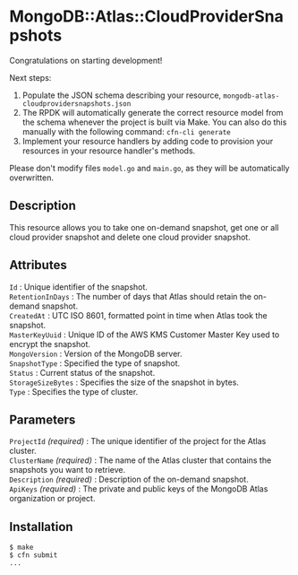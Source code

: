 # MongoDB::Atlas::CloudProviderSnapshots

Congratulations on starting development!

Next steps:

1. Populate the JSON schema describing your resource, `mongodb-atlas-cloudprovidersnapshots.json`
2. The RPDK will automatically generate the correct resource model from the
   schema whenever the project is built via Make.
   You can also do this manually with the following command: `cfn-cli generate`
3. Implement your resource handlers by adding code to provision your resources in your resource handler's methods.

Please don't modify files `model.go` and `main.go`, as they will be automatically overwritten.

## Description
This resource allows you to take one on-demand snapshot, get one or all cloud provider snapshot and delete one cloud provider snapshot.

## Attributes
`Id` : Unique identifier of the snapshot.<br>
`RetentionInDays` : The number of days that Atlas should retain the on-demand snapshot. <br>
`CreatedAt` : UTC ISO 8601, formatted point in time when Atlas took the snapshot.<br>
`MasterKeyUuid` : Unique ID of the AWS KMS Customer Master Key used to encrypt the snapshot.<br>
`MongoVersion` : Version of the MongoDB server.<br>
`SnapshotType` : Specified the type of snapshot.<br>
`Status` : Current status of the snapshot.<br>
`StorageSizeBytes` : Specifies the size of the snapshot in bytes.<br>
`Type` : Specifies the type of cluster.<br>

## Parameters
`ProjectId` *(required)* : The unique identifier of the project for the Atlas cluster.<br>
`ClusterName` *(required)* : The name of the Atlas cluster that contains the snapshots you want to retrieve.<br>
`Description` *(required)* : Description of the on-demand snapshot.<br>
`ApiKeys` *(required)* : The private and public keys of the MongoDB Atlas organization or project.<br>

## Installation
    $ make
    $ cfn submit
    ...